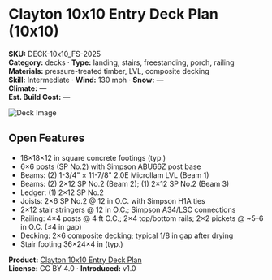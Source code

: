 # Clayton 10x10 Entry Deck Plan (10x10)
**SKU:** DECK-10x10_FS-2025  
**Category:** decks · **Type:** landing, stairs, freestanding, porch, railing  
**Materials:** pressure-treated timber, LVL, composite decking  
**Skill:** Intermediate · **Wind:** 130 mph · **Snow:** —  
**Climate:** —  
**Est. Build Cost:** —

![Deck Image](https://i.etsystatic.com/59867749/r/il/58c5e3/7084067022/il_fullxfull.7084067022_jyk1.jpg)

## Open Features
- 18×18×12 in square concrete footings (typ.)
- 6×6 posts (SP No.2) with Simpson ABU66Z post base
- Beams: (2) 1-3/4" × 11-7/8" 2.0E Microllam LVL (Beam 1)
- Beams: (2) 2×12 SP No.2 (Beam 2); (1) 2×12 SP No.2 (Beam 3)
- Ledger: (1) 2×12 SP No.2
- Joists: 2×6 SP No.2 @ 12 in O.C. with Simpson H1A ties
- 2×12 stair stringers @ 12 in O.C.; Simpson A34/LSC connections
- Railing: 4×4 posts @ 4 ft O.C.; 2×4 top/bottom rails; 2×2 pickets @ ~5–6 in O.C. (≤4 in gap)
- Decking: 2×6 composite decking; typical 1/8 in gap after drying
- Stair footing 36×24×4 in (typ.)

**Product:** [Clayton 10x10 Entry Deck Plan](https://bamboodesigns.com/plans/clayton-10x10-entry-deck-plan)  
**License:** CC BY 4.0 · **Introduced:** v1.0
